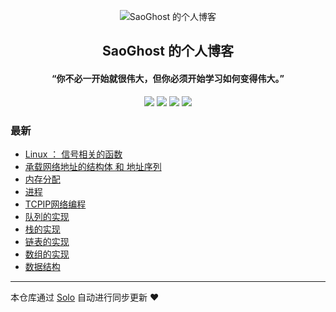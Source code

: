 <p align="center"><img alt="SaoGhost 的个人博客" src="https://static.b3log.org/images/brand/solo-32.png"></p><h2 align="center">
SaoGhost 的个人博客
</h2>

<h4 align="center">“你不必一开始就很伟大，但你必须开始学习如何变得伟大。”</h4>
<p align="center"><a title="SaoGhost 的个人博客" target="_blank" href="https://github.com/SaoGhost/solo-blog"><img src="https://img.shields.io/github/last-commit/SaoGhost/solo-blog.svg?style=flat-square&color=FF9900"></a>
<a title="GitHub repo size in bytes" target="_blank" href="https://github.com/SaoGhost/solo-blog"><img src="https://img.shields.io/github/repo-size/SaoGhost/solo-blog.svg?style=flat-square"></a>
<a title="Solo Version" target="_blank" href="https://github.com/b3log/solo/releases"><img src="https://img.shields.io/badge/solo-3.6.5-f1e05a.svg?style=flat-square&color=blueviolet"></a>
<a title="Hits" target="_blank" href="https://github.com/b3log/hits"><img src="https://hits.b3log.org/SaoGhost/solo-blog.svg"></a></p>

### 最新

* [Linux ： 信号相关的函数](https://yanjj98.cn/articles/2019/10/10/1570702237821.html)
* [承载网络地址的结构体 和 地址序列](https://yanjj98.cn/articles/2019/10/09/1570596953103.html)
* [内存分配](https://yanjj98.cn/articles/2019/10/09/1570584999895.html)
* [进程](https://yanjj98.cn/articles/2019/10/08/1570526867560.html)
* [TCPIP网络编程](https://yanjj98.cn/articles/2019/10/06/1570358651807.html)
* [队列的实现](https://yanjj98.cn/articles/2019/10/06/1570353754661.html)
* [栈的实现](https://yanjj98.cn/articles/2019/10/06/1570351808562.html)
* [链表的实现](https://yanjj98.cn/articles/2019/10/06/1570348221972.html)
* [数组的实现](https://yanjj98.cn/articles/2019/10/06/1570343256294.html)
* [数据结构](https://yanjj98.cn/articles/2019/10/06/1570343153764.html)



---

本仓库通过 [Solo](https://github.com/b3log/solo) 自动进行同步更新 ❤️ 